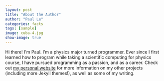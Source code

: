 ```yaml
---
layout: post
title: "About the Author"
author: "Paul Le"
categories: facts
tags: [sample]
image: cuba-4.jpg
show-image: true
---
```


Hi there! I'm Paul. I’m a physics major turned programmer. Ever since I first learned how to program while taking a scientific computing for physics course, I have pursued programming as a passion, and as a career. Check out [my personal website](https://www.lenpaul.com/) for more information on my other projects (including more Jekyll themes!), as well as some of my writing.
